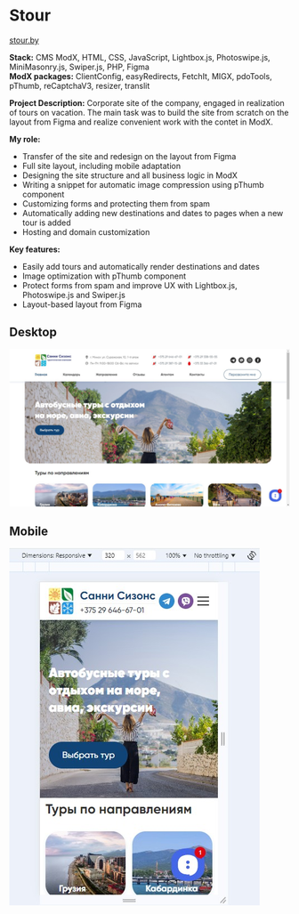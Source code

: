 # Stour

[stour.by](https://stour.by/)

**Stack:** CMS ModX, HTML, CSS, JavaScript, Lightbox.js, Photoswipe.js, MiniMasonry.js, Swiper.js, PHP, Figma  
**ModX packages:** ClientConfig, easyRedirects, FetchIt, MIGX, pdoTools, pThumb, reCaptchaV3, resizer, translit 

**Project Description:**
Corporate site of the company, engaged in realization of tours on vacation. The main task was to build the site from scratch on the layout from Figma and realize convenient work with the contet in ModX.

**My role:**
- Transfer of the site and redesign on the layout from Figma
- Full site layout, including mobile adaptation
- Designing the site structure and all business logic in ModX
- Writing a snippet for automatic image compression using pThumb component
- Customizing forms and protecting them from spam
- Automatically adding new destinations and dates to pages when a new tour is added
- Hosting and domain customization

**Key features:**
- Easily add tours and automatically render destinations and dates
- Image optimization with pThumb component
- Protect forms from spam and improve UX with Lightbox.js, Photoswipe.js and Swiper.js
- Layout-based layout from Figma

## Desktop
![desktop](desktop.jpg)

## Mobile
![mobile](mobile.jpg)